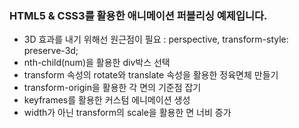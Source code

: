 ### HTML5 & CSS3를 활용한 애니메이션 퍼블리싱 예제입니다.
- 3D 효과를 내기 위해선 원근점이 필요 : perspective, transform-style: preserve-3d;
- nth-child(num)을 활용한 div박스 선택
- transform 속성의 rotate와 translate 속성을 활용한 정육면체 만들기
- transform-origin을 활용한 각 면의 기준점 잡기
- keyframes를 활용한 커스텀 에니메이션 생성
- width가 아닌 transform의 scale을 활용한 면 너비 증가